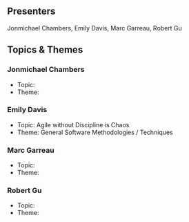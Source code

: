 ## Presenters

Jonmichael Chambers, Emily Davis, Marc Garreau, Robert Gu

## Topics & Themes

### Jonmichael Chambers

* Topic:
* Theme:

### Emily Davis

* Topic: Agile without Discipline is Chaos
* Theme: General Software Methodologies / Techniques

### Marc Garreau

* Topic:
* Theme:

### Robert Gu

* Topic:
* Theme:
